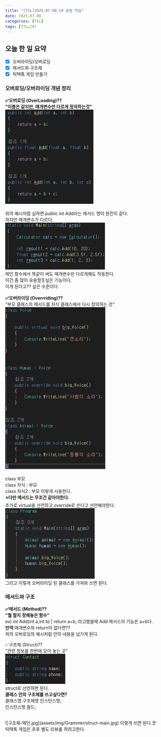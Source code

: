 ```yaml
---
title: "[TIL]2025-07-08_C# 문법 학습"
date: 2025-07-08
categories: [TIL]
tags: [TIL,C#]
---
```


## 오늘 한 일 요약

- [X] 오버라이딩/오버로딩
- [X] 메서드와 구조체
- [X] 틱택톡 게임 만들기 

### 오버로딩/오버라이딩 개념 정리  

**✅오버로딩 (OverLoading)??**  
**"이름은 같지만, 매개변수만 다르게 정의하는것"**  
![오버로딩.jpg](assets/img/Grammer/overloading.jpg)  
<br>
위의 예시처럼 심하면 public int Add라는 메서드 명이 완전히 같다.  
하지만 매개변수가 다르다.  
![오버로딩-메인.jpg](assets/img/Grammer/overloading-main.jpg)  
메인 함수에서 똑같이 써도 매개변수만 다르게해도 작동한다.  
이건 좀 많이 유용할듯싶은 기능이다.  
이게 된다고?? 싶은 수준이다.  
<br>
**✅오버라이딩 (Overrriding)??**  
"부모 클래스의 메서드를 자식 클래스에서 다시 정의하는 것"  
![오버라이딩.jpg](assets/img/Grammer/overriding.jpg)  
<br>
class 부모  
class 자식 : 부모  
class 자식2 : 부모 
이렇게 사용한다.  
**⭐다만 메서드는 무조건 같아야한다.**  
추가로 virtual을 선언하고 override로 쓴다고 선언해야한다.  
![오버라이딩-메인.jpg](assets/img/Grammer/overriding-main.jpg)  
그리고 이렇게 오버라이딩 된 클래스를 가져와 쓰면 된다.  

### 메서드와 구조  
**✅메서드 (Method)??  
"뭘 할지 정해놓은 함수"**  
ex) int Add(int a,int b) | return a+b; 라고했을때 Add 메서드의 기능은 a+b다.  
**만약** 매개변수와 return이 없다면??  
위의 오버로딩의 예시처럼 안의 내용을 넘기게 된다.  

✅구조체 (Struct)??  
"관련 정보를 한번에 모아 놓는 곳"  
![구조체.jpg](assets/img/Grammer/struct.jpg)  
struct로 선언하면 된다.  
**클래스 안의 구조체를 쓰고싶다면?**  
클래스명.구조체명 인스턴스명;  
인스턴스명.필드;  

<br>
![구조체-메인.jpg](assets/img/Grammer/struct-main.jpg)  
이렇게 쓰면 된다.끗  
<br>
틱택톡 게임은 추후 별도 리뷰를 하려고한다.  

